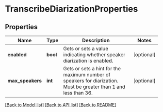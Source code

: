 # TranscribeDiarizationProperties

## Properties
Name | Type | Description | Notes
------------ | ------------- | ------------- | -------------
**enabled** | **bool** | Gets or sets a value indicating whether speaker diarization is enabled. | [optional] 
**max_speakers** | **int** | Gets or sets a hint for the maximum number of speakers for diarization. Must be greater than 1 and less than 36. | [optional] 

[[Back to Model list]](../README.md#documentation-for-models) [[Back to API list]](../README.md#documentation-for-api-endpoints) [[Back to README]](../README.md)


